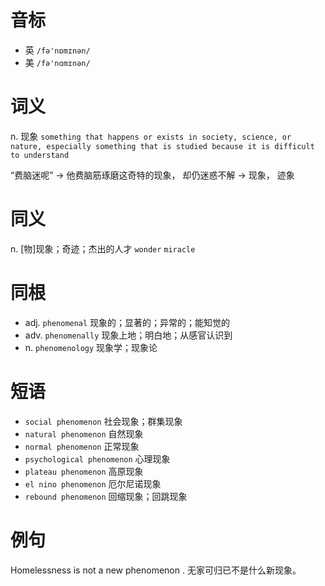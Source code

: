 # 音标

- 英 `/fə'nɒmɪnən/`
- 美 `/fə'nɑmɪnən/`

# 词义

n. 现象
`something that happens or exists in society, science, or nature, especially something that is studied because it is difficult to understand`



“费脑迷呢” → 他费脑筋琢磨这奇特的现象， 却仍迷惑不解 → 现象， 迹象

# 同义

n. [物]现象；奇迹；杰出的人才
`wonder` `miracle`

# 同根

- adj. `phenomenal` 现象的；显著的；异常的；能知觉的
- adv. `phenomenally` 现象上地；明白地；从感官认识到
- n. `phenomenology` 现象学；现象论

# 短语

- `social phenomenon` 社会现象；群集现象
- `natural phenomenon` 自然现象
- `normal phenomenon` 正常现象
- `psychological phenomenon` 心理现象
- `plateau phenomenon` 高原现象
- `el nino phenomenon` 厄尔尼诺现象
- `rebound phenomenon` 回缩现象；回跳现象

# 例句

Homelessness is not a new phenomenon .
无家可归已不是什么新现象。


